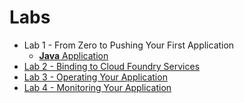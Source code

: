 # Labs
* Lab 1 - From Zero to Pushing Your First Application
  * [**Java** Application](labs/lab1/README.md)
* [Lab 2 - Binding to Cloud Foundry Services](labs/lab2/README.md)
* [Lab 3 - Operating Your Application](labs/lab3/README.md)
* [Lab 4 - Monitoring Your Application](labs/lab4/README.md)